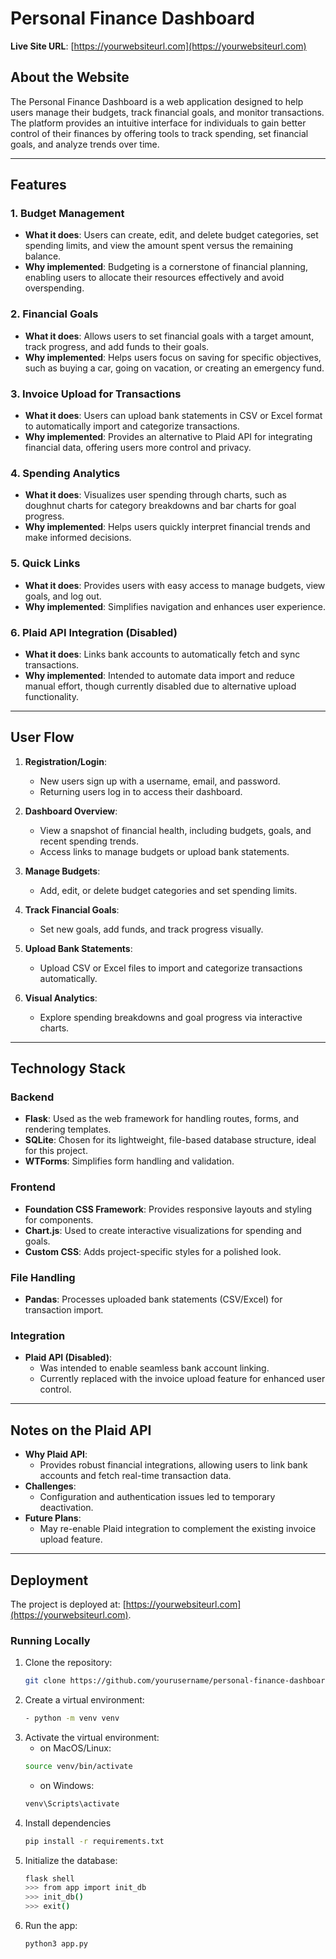 # **Personal Finance Dashboard**

**Live Site URL**: [https://yourwebsiteurl.com](https://yourwebsiteurl.com)

## **About the Website**

The Personal Finance Dashboard is a web application designed to help users manage their budgets, track financial goals, and monitor transactions. The platform provides an intuitive interface for individuals to gain better control of their finances by offering tools to track spending, set financial goals, and analyze trends over time.

---

## **Features**

### **1. Budget Management**
- **What it does**: Users can create, edit, and delete budget categories, set spending limits, and view the amount spent versus the remaining balance.
- **Why implemented**: Budgeting is a cornerstone of financial planning, enabling users to allocate their resources effectively and avoid overspending.

### **2. Financial Goals**
- **What it does**: Allows users to set financial goals with a target amount, track progress, and add funds to their goals.
- **Why implemented**: Helps users focus on saving for specific objectives, such as buying a car, going on vacation, or creating an emergency fund.

### **3. Invoice Upload for Transactions**
- **What it does**: Users can upload bank statements in CSV or Excel format to automatically import and categorize transactions.
- **Why implemented**: Provides an alternative to Plaid API for integrating financial data, offering users more control and privacy.

### **4. Spending Analytics**
- **What it does**: Visualizes user spending through charts, such as doughnut charts for category breakdowns and bar charts for goal progress.
- **Why implemented**: Helps users quickly interpret financial trends and make informed decisions.

### **5. Quick Links**
- **What it does**: Provides users with easy access to manage budgets, view goals, and log out.
- **Why implemented**: Simplifies navigation and enhances user experience.

### **6. Plaid API Integration (Disabled)**
- **What it does**: Links bank accounts to automatically fetch and sync transactions.
- **Why implemented**: Intended to automate data import and reduce manual effort, though currently disabled due to alternative upload functionality.

---

## **User Flow**

1. **Registration/Login**:
   - New users sign up with a username, email, and password.
   - Returning users log in to access their dashboard.

2. **Dashboard Overview**:
   - View a snapshot of financial health, including budgets, goals, and recent spending trends.
   - Access links to manage budgets or upload bank statements.

3. **Manage Budgets**:
   - Add, edit, or delete budget categories and set spending limits.

4. **Track Financial Goals**:
   - Set new goals, add funds, and track progress visually.

5. **Upload Bank Statements**:
   - Upload CSV or Excel files to import and categorize transactions automatically.

6. **Visual Analytics**:
   - Explore spending breakdowns and goal progress via interactive charts.

---

## **Technology Stack**

### **Backend**
- **Flask**: Used as the web framework for handling routes, forms, and rendering templates.
- **SQLite**: Chosen for its lightweight, file-based database structure, ideal for this project.
- **WTForms**: Simplifies form handling and validation.

### **Frontend**
- **Foundation CSS Framework**: Provides responsive layouts and styling for components.
- **Chart.js**: Used to create interactive visualizations for spending and goals.
- **Custom CSS**: Adds project-specific styles for a polished look.

### **File Handling**
- **Pandas**: Processes uploaded bank statements (CSV/Excel) for transaction import.

### **Integration**
- **Plaid API (Disabled)**:
  - Was intended to enable seamless bank account linking.
  - Currently replaced with the invoice upload feature for enhanced user control.

---

## **Notes on the Plaid API**

- **Why Plaid API**:
  - Provides robust financial integrations, allowing users to link bank accounts and fetch real-time transaction data.
- **Challenges**:
  - Configuration and authentication issues led to temporary deactivation.
- **Future Plans**:
  - May re-enable Plaid integration to complement the existing invoice upload feature.

---

## **Deployment**

The project is deployed at: [https://yourwebsiteurl.com](https://yourwebsiteurl.com).

### **Running Locally**

1. Clone the repository:
   ```bash
   git clone https://github.com/yourusername/personal-finance-dashboard.git
2. Create a virtual environment:
   ```bash
   - python -m venv venv
3. Activate the virtual environment:
   - on MacOS/Linux:
   ```bash
   source venv/bin/activate
   ```
   - on Windows:
   ```bash
   venv\Scripts\activate
4. Install dependencies
   ```bash
   pip install -r requirements.txt
5. Initialize the database:
   ```bash
   flask shell
   >>> from app import init_db
   >>> init_db()
   >>> exit()
6. Run the app:
   ```bash
   python3 app.py

